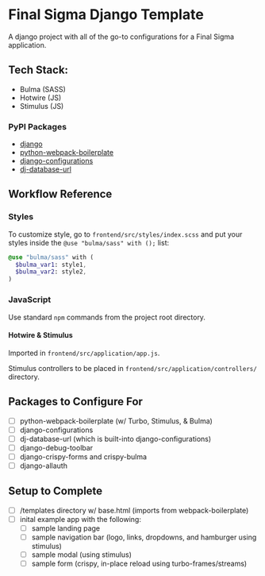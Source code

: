 # Final Sigma Django Template

A django project with all of the go-to configurations for a Final Sigma application.

## Tech Stack:

- Bulma (SASS)
- Hotwire (JS)
- Stimulus (JS)

### PyPI Packages

- [django](https://pypi.org/project/Django/)
- [python-webpack-boilerplate](https://pypi.org/project/python-webpack-boilerplate/)
- [django-configurations](https://pypi.org/project/django-configurations/)
- [dj-database-url](https://pypi.org/project/dj-database-url/)

## Workflow Reference

### Styles

To customize style, go to `frontend/src/styles/index.scss` and put your styles inside the `@use "bulma/sass" with ();` list:

```sass
@use "bulma/sass" with (
  $bulma_var1: style1,
  $bulma_var2: style2,
)
```

### JavaScript

Use standard `npm` commands from the project root directory.

#### Hotwire & Stimulus

Imported in `frontend/src/application/app.js`.

Stimulus controllers to be placed in `frontend/src/application/controllers/` directory.

## Packages to Configure For

- [ ] python-webpack-boilerplate (w/ Turbo, Stimulus, & Bulma)
- [ ] django-configurations
- [ ] dj-database-url (which is built-into django-configurations)
- [ ] django-debug-toolbar
- [ ] django-crispy-forms and crispy-bulma
- [ ] django-allauth

## Setup to Complete

- [ ] /templates directory w/ base.html (imports from webpack-boilerplate)
- [ ] inital example app with the following:
  - [ ] sample landing page
  - [ ] sample navigation bar (logo, links, dropdowns, and hamburger using stimulus)
  - [ ] sample modal (using stimulus)
  - [ ] sample form (crispy, in-place reload using turbo-frames/streams)